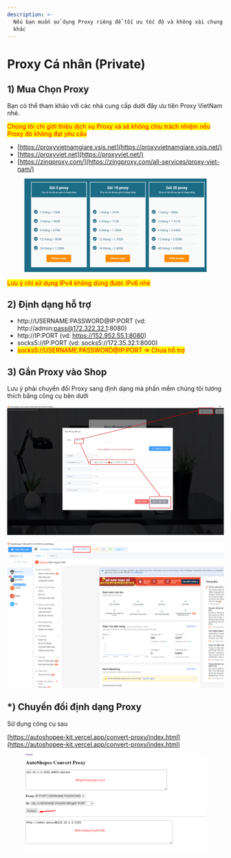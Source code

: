 ```yaml
---
description: >-
  Nếu bạn muốn sử dụng Proxy riêng để tối ưu tốc độ và không xài chung với người
  khác
---
```


# Proxy Cá nhân (Private)

## 1) Mua Chọn Proxy

Bạn có thể tham khảo với các nhà cung cấp dưới đây ưu tiên Proxy VietNam nhé.

<mark style="color:red;">Chúng tôi chỉ giới thiệu dịch vụ Proxy và sẽ không chịu trách nhiệm nếu Proxy đó không đạt yêu cầu</mark>

* [https://proxyvietnamgiare.vsis.net](https://proxyvietnamgiare.vsis.net/)
* [https://proxyviet.net](https://proxyviet.net/)
* [https://zingproxy.com/](https://zingproxy.com/all-services/proxy-viet-nam/)

<figure><img src="../../../.gitbook/assets/image (336).png" alt=""><figcaption></figcaption></figure>

<mark style="color:red;">Lưu ý chỉ sử dụng IPv4 không dùng được IPv6 nhé</mark>

## 2) Định dạng hỗ trợ

* http://USERNAME:PASSWORD@IP:PORT (vd: http://admin:pass@172.322.32.1:8080)
* http://IP:PORT (vd: https://152.952.55.1:8080)
* socks5://IP:PORT (vd: socks5://172.35.32.1:8000)
* <mark style="color:red;">socks5://USERNAME:PASSWORD@IP:PORT => Chưa hỗ trợ</mark>

## 3) Gắn Proxy vào Shop

Lưu ý phải chuyển đổi Proxy sang định dạng mà phần mềm chúng tôi tương thích bằng công cụ bên dưới

![Dán Proxy vào Shop > Cập nhật](<../../../.gitbook/assets/image (138).png>)

![Kết quả](<../../../.gitbook/assets/image (139).png>)

## \*) Chuyển đổi định dạng Proxy

Sử dụng công cụ sau

[https://autoshopee-kit.vercel.app/convert-proxy/index.html](https://autoshopee-kit.vercel.app/convert-proxy/index.html)

<figure><img src="../../../.gitbook/assets/image (337).png" alt=""><figcaption></figcaption></figure>

